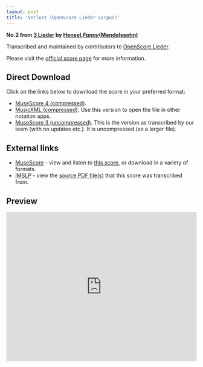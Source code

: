 ```yaml
---
layout: post
title: 'Verlust (OpenScore Lieder Corpus)'
---
```


__No.2 from [3 Lieder](https://fourscoreandmore.org/openscore/lieder/Hensel,_Fanny_(Mendelssohn)/3_Lieder/) by [Hensel,_Fanny_(Mendelssohn)](https://fourscoreandmore.org/openscore/lieder/Hensel,_Fanny_(Mendelssohn))__

Transcribed and maintained by contributors to [OpenScore Lieder].

Please visit the [official score page] for more information.

[official score page]: https://musescore.com/openscore-lieder-corpus/scores/6013106
[OpenScore Lieder]: https://musescore.com/openscore-lieder-corpus

## Direct Download

Click on the links below to download the score in your preferred format:
- [MuseScore 4 (compressed)](https://github.com/openscore/lieder/blob/main/scores/Hensel,_Fanny_(Mendelssohn)/3_Lieder/2_Verlust/lc6013106.mscz?raw=true).
- [MusicXML (compressed)](https://github.com/openscore/lieder/blob/main/scores/Hensel,_Fanny_(Mendelssohn)/3_Lieder/2_Verlust/lc6013106.mxl?raw=true). Use this version to open the file in other notation apps.
- [MuseScore 3 (uncompressed)](https://github.com/openscore/lieder/blob/main/scores/Hensel,_Fanny_(Mendelssohn)/3_Lieder/2_Verlust/lc6013106.mscx?raw=true). This is the version as transcribed by our team (with no updates etc.). It is uncompressed (so a larger file).

## External links

- [MuseScore] - view and listen to [this score][MuseScore], or download in a variety of formats.
- [IMSLP] - view the [source PDF file(s)][IMSLP] that this score was transcribed from.

[MuseScore]: https://musescore.com/score/6013106
[IMSLP]: https://imslp.org/wiki/Special:ReverseLookup/29138

## Preview

<iframe width="100%" height="394" src="https://musescore.com/openscore-lieder-corpus/scores/6013106/embed" frameborder="0" allowfullscreen allow="autoplay; fullscreen"></iframe>

